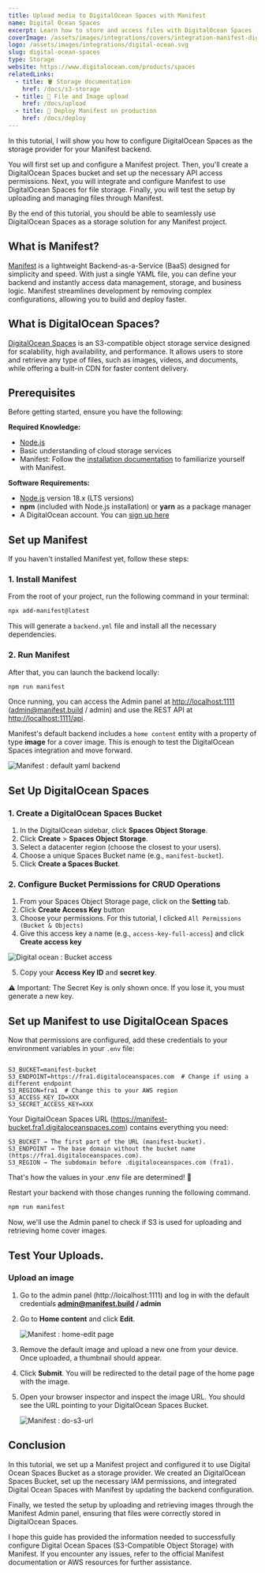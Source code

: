 ```yaml
---
title: Upload media to DigitalOcean Spaces with Manifest
name: Digital Ocean Spaces
excerpt: Learn how to store and access files with DigitalOcean Spaces (S3-Compatible Object Storage) for your Manifest backend.
coverImage: /assets/images/integrations/covers/integration-manifest-digital-ocean-spaces.svg
logo: /assets/images/integrations/digital-ocean.svg
slug: digital-ocean-spaces
type: Storage
website: https://www.digitalocean.com/products/spaces
relatedLinks:
  - title: 🪣 Storage documentation
    href: /docs/s3-storage
  - title: 📂 File and Image upload
    href: /docs/upload
  - title: 🚀 Deploy Manifest on production
    href: /docs/deploy
---
```


In this tutorial, I will show you how to configure DigitalOcean Spaces as the storage provider for your Manifest backend.

You will first set up and configure a Manifest project. Then, you'll create a DigitalOcean Spaces bucket and set up the necessary API access permissions. Next, you will integrate and configure Manifest to use DigitalOcean Spaces for file storage. Finally, you will test the setup by uploading and managing files through Manifest.

By the end of this tutorial, you should be able to seamlessly use DigitalOcean Spaces as a storage solution for any Manifest project.

## What is Manifest?

[Manifest](/) is a lightweight Backend-as-a-Service (BaaS) designed for simplicity and speed. With just a single YAML file, you can define your backend and instantly access data management, storage, and business logic. Manifest streamlines development by removing complex configurations, allowing you to build and deploy faster.

## What is DigitalOcean Spaces?

[DigitalOcean Spaces](https://www.digitalocean.com/products/spaces) is an S3-compatible object storage service designed for scalability, high availability, and performance. It allows users to store and retrieve any type of files, such as images, videos, and documents, while offering a built-in CDN for faster content delivery.

## Prerequisites

Before getting started, ensure you have the following:

**Required Knowledge:**

- [Node.js](https://nodejs.org/en/learn/getting-started/introduction-to-nodejs)
- Basic understanding of cloud storage services
- Manifest: Follow the [installation documentation](/docs/install) to familiarize yourself with Manifest.

**Software Requirements:**

- [Node.js](https://nodejs.org/en/) version 18.x (LTS versions)
- **npm** (included with Node.js installation) or **yarn** as a package manager
- A DigitalOcean account. You can [sign up here](https://cloud.digitalocean.com/registrations/new)

## Set up Manifest

If you haven't installed Manifest yet, follow these steps:

### 1. Install Manifest

From the root of your project, run the following command in your terminal:

```bash
npx add-manifest@latest
```

This will generate a `backend.yml` file and install all the necessary dependencies.

### 2. Run Manifest

After that, you can launch the backend locally:

```bash
npm run manifest
```

Once running, you can access the Admin panel at [http://localhost:1111](http://localhost:1111) (admin@manifest.build / admin) and use the REST API at [http://localhost:1111/api](http://localhost:1111/api).

Manifest's default backend includes a `home content` entity with a property of type **image** for a cover image. This is enough to test the DigitalOcean Spaces integration and move forward.

![Manifest : default yaml backend](/assets/images/integrations/content/default-backend-yaml-file.png)

## Set Up DigitalOcean Spaces

### 1. Create a DigitalOcean Spaces Bucket

1. In the DigitalOcean sidebar, click **Spaces Object Storage**.
2. Click **Create** > **Spaces Object Storage**.
3. Select a datacenter region (choose the closest to your users).
4. Choose a unique Spaces Bucket name (e.g., `manifest-bucket`).
5. Click **Create a Spaces Bucket**.

### 2. Configure Bucket Permissions for CRUD Operations

1. From your Spaces Object Storage page, click on the **Setting** tab.
2. Click **Create Access Key** button
3. Choose your permissions. For this tutorial, I clicked `All Permissions (Bucket & Objects)`
4. Give this access key a name (e.g., `access-key-full-access`) and click **Create access key**

![Digital ocean : Bucket access](/assets/images/integrations/content/bucket-settings.png)

5. Copy your **Access Key ID** and **secret key**.

⚠️ Important: The Secret Key is only shown once. If you lose it, you must generate a new key.

## Set up Manifest to use DigitalOcean Spaces

Now that permissions are configured, add these credentials to your environment variables in your `.env` file:

```env

S3_BUCKET=manifest-bucket
S3_ENDPOINT=https://fra1.digitaloceanspaces.com  # Change if using a different endpoint
S3_REGION=fra1  # Change this to your AWS region
S3_ACCESS_KEY_ID=XXX
S3_SECRET_ACCESS_KEY=XXX

```

Your DigitalOcean Spaces URL (https://manifest-bucket.fra1.digitaloceanspaces.com) contains everything you need:

```arduino
S3_BUCKET → The first part of the URL (manifest-bucket).
S3_ENDPOINT → The base domain without the bucket name (https://fra1.digitaloceanspaces.com).
S3_REGION → The subdomain before .digitaloceanspaces.com (fra1).
```

That's how the values in your .env file are determined! 🚀

Restart your backend with those changes running the following command.

```bash
npm run manifest
```

Now, we'll use the Admin panel to check if S3 is used for uploading and retrieving home cover images.

## Test Your Uploads.

### Upload an image

1. Go to the admin panel (http://loicalhost:1111) and log in with the default credentials **admin@manifest.build / admin**
2. Go to **Home content** and click **Edit**.

   ![Manifest : home-edit page](/assets/images/integrations/content/home-content-edit.png)

3. Remove the default image and upload a new one from your device. Once uploaded, a thumbnail should appear.
4. Click **Submit**. You will be redirected to the detail page of the home page with the image.

5. Open your browser inspector and inspect the image URL. You should see the URL pointing to your DigitalOcean Spaces Bucket.

   ![Manifest : do-s3-url](/assets/images/integrations/content/do-spaces-url.png)

## Conclusion

In this tutorial, we set up a Manifest project and configured it to use Digital Ocean Spaces Bucket as a storage provider. We created an DigitalOcean Spaces Bucket, set up the necessary IAM permissions, and integrated Digital Ocean Spaces with Manifest by updating the backend configuration.

Finally, we tested the setup by uploading and retrieving images through the Manifest Admin panel, ensuring that files were correctly stored in DigitalOcean Spaces.

I hope this guide has provided the information needed to successfully configure Digital Ocean Spaces (S3-Compatible Object Storage) with Manifest. If you encounter any issues, refer to the official Manifest documentation or AWS resources for further assistance.
